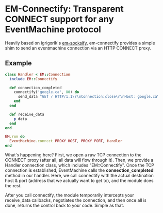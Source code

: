 # EM-Connectify: Transparent CONNECT support for any EventMachine protocol

Heavily based on igrigorik's [em-socksify](https://github.com/igrigorik/em-socksify), em-connectify provides a simple shim to send an eventmachine connection via an HTTP CONNECT proxy.

## Example
```ruby
class Handler < EM::Connection
  include EM::Connectify

  def connection_completed
    connectify('google.ca', 80) do
      send_data "GET / HTTP/1.1\r\nConnection:close\r\nHost: google.ca\r\n\r\n"
    end
  end

  def receive_data
    p data
  end
end

EM.run do
  EventMachine.connect PROXY_HOST, PROXY_PORT, Handler
end
```

What's happening here? First, we open a raw TCP connection to the CONNECT proxy (after all, all data will flow through it). Then, we provide a Handler connection class, which includes "EM::Connectify". Once the TCP connection is established, EventMachine calls the **connection_completed** method in our handler. Here, we call connectify with the actual destination host & port (address that we actually want to get to), and the module does the rest.

After you call connectify, the module temporarily intercepts your receive_data callbacks, negotiates the connection, and then once all is done, returns the control back to your code. Simple as that.

